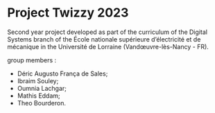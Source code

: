 # Project Twizzy 2023

Second year project developed as part of the curriculum of the Digital Systems branch of the École nationale supérieure d’électricité et de mécanique in the Université de Lorraine (Vandœuvre-lès-Nancy - FR).

group members :
- Déric Augusto França de Sales;
- Ibraim Souley;
- Oumnia Lachgar;
- Mathis Eddam;
- Theo Bourderon.
